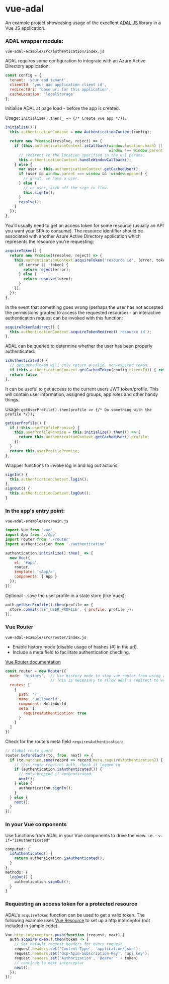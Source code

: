 # vue-adal
An example project showcasing usage of the excellent [ADAL JS](https://github.com/AzureAD/azure-activedirectory-library-for-js) library in a Vue JS application.

### ADAL wrapper module:
`vue-adal-example/src/authentication/index.js`

ADAL requires some configuration to integrate with an Azure Active Directory application:
``` JavaScript
const config = {
  tenant: 'your aad tenant',
  clientId: 'your aad application client id',
  redirectUri: 'base uri for this application',
  cacheLocation: 'localStorage'
};
```
Initialise ADAL at page load - before the app is created.

Usage: `initialize().then(_ => {/* Create vue app */});`
``` JavaScript
initialize() {
  this.authenticationContext = new AuthenticationContext(config);

  return new Promise((resolve, reject) => {
    if (this.authenticationContext.isCallback(window.location.hash) || 
                                              window !== window.parent) {
      // redirect to the location specified in the url params.
      this.authenticationContext.handleWindowCallback();
    } else {
      var user = this.authenticationContext.getCachedUser();
      if (user && window.parent === window && !window.opener) {
        // great, we have a user.
      } else {
        // no user, kick off the sign in flow.
        this.signIn();
      }
      resolve();
    }
  });
},
```
You'll usually need to get an access token for some resource (usually an API you want your SPA to consume). The resource identifier should be associated with another Azure Active Directory application which represents the resource you're requesting:
``` JavaScript
acquireToken() {
  return new Promise((resolve, reject) => {
    this.authenticationContext.acquireToken('resource id', (error, token) => {
      if (error || !token) {
        return reject(error);
      } else {
        return resolve(token);
      }
    });
  });
},
```
In the event that something goes wrong (perhaps the user has not accepted the permissions granted to access the requested resource) - an interactive authentication request can be invoked with this function:
``` JavaScript
acquireTokenRedirect() {
  this.authenticationContext.acquireTokenRedirect('resource id');
},
```
ADAL can be queried to determine whether the user has been properly authenticated:
``` JavaScript
isAuthenticated() {
  // getCachedToken will only return a valid, non-expired token.
  if (this.authenticationContext.getCachedToken(config.clientId)) { return true; }
  return false;
},
```
It can be useful to get access to the current users JWT token/profile. This will contain user information, assigned groups, app roles and other handy things. 

Usage: `getUserProfile().then(profile => {/* Do something with the profile */});`
``` JavaScript
getUserProfile() {
  if (!this.userProfilePromise) {
    this.userProfilePromise = this.initialize().then(() => {
      return this.authenticationContext.getCachedUser().profile;
    });
  }
  return this.userProfilePromise;
},
```
Wrapper functions to invoke log in and log out actions:
``` JavaScript
signIn() {
  this.authenticationContext.login();
},
signOut() {
  this.authenticationContext.logOut();
}
```

### In the app's entry point:
`vue-adal-example/src/main.js`
``` JavaScript
import Vue from 'vue'
import App from './App'
import router from './router'
import authentication from './authentication'

authentication.initialize().then(_ => {
  new Vue({
    el: '#app',
    router,
    template: '<App/>',
    components: { App }
  });
});

```

Optional - save the user profile in a state store (like Vuex):
``` JavaScript
auth.getUserProfile().then(profile => {
  store.commit('SET_USER_PROFILE', { profile: profile });
});
``` 

### Vue Router
`vue-adal-example/src/router/index.js`

* Enable history mode (disable usage of hashes (#) in the url).
* Include a meta field to facilitate authentication checking.

[Vue Router documentation](https://router.vuejs.org/en/)

``` JavaScript
const router = new Router({
  mode: 'history',  // Use history mode to stop vue-router from using a hash in the url.
                    // This is necessary to allow adal's redirect to work.
  routes: [
    {
      path: '/',
      name: 'HelloWorld',
      component: HelloWorld,
      meta: {
        requiresAuthentication: true
      }
    }
  ]
})
```
Check for the route's meta field `requiresAuthentication`:
``` JavaScript
// Global route guard
router.beforeEach((to, from, next) => {
  if (to.matched.some(record => record.meta.requiresAuthentication)) {
    // this route requires auth, check if logged in
    if (authentication.isAuthenticated()) {
      // only proceed if authenticated.
      next();
    } else {
      authentication.signIn();
    }
  } else {
    next();
  }
});
```

### In your Vue components
Use functions from ADAL in your Vue components to drive the view. i.e. - `v-if="isAuthenticated"`
``` JavaScript
computed: {
  isAuthenticated() {
    return authentication.isAuthenticated();
  }
},
methods: {
  logOut() {
    authentication.signOut();
  }
}
```

### Requesting an access token for a protected resource
ADAL's `acquireToken` function can be used to get a valid token. The following example uses [Vue Resource](https://github.com/pagekit/vue-resource) to set up a http interceptor (not included in sample code).
``` JavaScript
Vue.http.interceptors.push(function (request, next) {
  auth.acquireToken().then(token => {
    // Set default request headers for every request
    request.headers.set('Content-Type', 'application/json');
    request.headers.set('Ocp-Apim-Subscription-Key', 'api key');
    request.headers.set('Authorization', 'Bearer ' + token)
    // continue to next interceptor
    next();
  });
});
```
